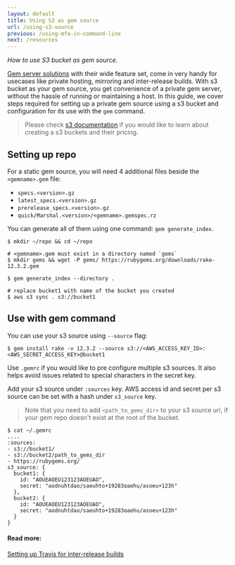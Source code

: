 ```yaml
---
layout: default
title: Using S3 as gem source
url: /using-s3-source
previous: /using-mfa-in-command-line
next: /resources
---
```

<em class="t-gray">How to use S3 bucket as gem source.</em>

[Gem server solutions](/run-your-own-gem-server) with their wide feature set, come in very handy for usecases like private hosting, mirroring and inter-release builds. With s3 bucket as your gem source, you get convenience of a private gem server, without the hassle of running or maintaining a host. In this guide, we cover steps required for setting up a private gem source using a s3 bucket and configuration for its use with the `gem` command.
> Please check [s3 documentation](https://docs.aws.amazon.com/s3/index.html) if you would like to learn about creating a s3 buckets and their pricing.

## Setting up repo

For a static gem source, you will need 4 additional files beside the `<gemname>.gem` file:
 - `specs.<version>.gz`
 - `latest_specs.<version>.gz`
 - `prerelease_specs.<version>.gz`
 - `quick/Marshal.<version>/<gemname>.gemspec.rz`

You can generate all of them using one command: `gem generate_index`.

    $ mkdir ~/repo && cd ~/repo

    # <gemname>.gem must exist in a directory named `gems`
    $ mkdir gems && wget -P gems/ https://rubygems.org/downloads/rake-12.3.2.gem

    $ gem generate_index --directory .

    # replace bucket1 with name of the bucket you created
    $ aws s3 sync . s3://bucket1


## Use with gem command

You can use your s3 source using `--source` flag:

    $ gem install rake -v 12.3.2 --source s3://<AWS_ACCESS_KEY_ID>:<AWS_SECRET_ACCESS_KEY>@bucket1

Use `.gemrc` if you would like to pre configure multiple s3 sources. It also helps avoid issues related to special characters in the secret key.

Add your s3 source under `:sources` key. AWS access id and secret per s3 source can be set with a hash under `s3_source` key.
> Note that you need to add `<path_to_gems_dir>` to your s3 source uri, if your gem repo doesn't exist at the root of the bucket.

    $ cat ~/.gemrc
    ....
    :sources:
    - s3://bucket1/
    - s3://bucket2/path_to_gems_dir
    - https://rubygems.org/
    s3_source: {
      bucket1: {
        id: "AOUEAOEU123123AOEUAO",
        secret: "aodnuhtdao/saeuhto+19283oaehu/asoeu+123h"
      },
      bucket2: {
        id: "AOUEAOEU123123AOEUAO",
        secret: "aodnuhtdao/saeuhto+19283oaehu/asoeu+123h"
      }
    }


#### Read more:
[Setting up Travis for inter-release builds](https://simonwo.net/code/gem-server-in-s3/)
